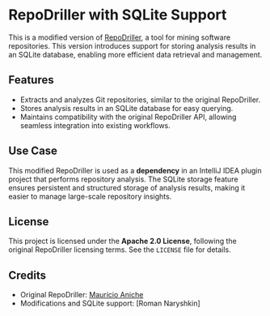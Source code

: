 # RepoDriller with SQLite Support

This is a modified version of [RepoDriller](https://github.com/mauricioaniche/repodriller), a tool for mining software repositories. This version introduces support for storing analysis results in an SQLite database, enabling more efficient data retrieval and management.

## Features

- Extracts and analyzes Git repositories, similar to the original RepoDriller.
- Stores analysis results in an SQLite database for easy querying.
- Maintains compatibility with the original RepoDriller API, allowing seamless integration into existing workflows.

## Use Case

This modified RepoDriller is used as a **dependency** in an IntelliJ IDEA plugin project that performs repository analysis. The SQLite storage feature ensures persistent and structured storage of analysis results, making it easier to manage large-scale repository insights.


## License

This project is licensed under the **Apache 2.0 License**, following the original RepoDriller licensing terms. See the `LICENSE` file for details.

## Credits

- Original RepoDriller: [Maurício Aniche](https://github.com/mauricioaniche/repodriller)
- Modifications and SQLite support: [Roman Naryshkin]

